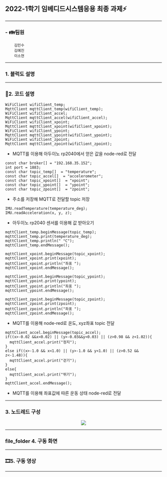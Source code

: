  ## 2022-1학기 임베디드시스템응용 최종 과제⚡
---------------------------------------------------------------------------------------------------------------------


### **- 👪팀원**  

        김민수  
        김예진  
        이소현  

---
### **1. 블럭도 설명**

---
### **📃2. 코드 설명**
```
WiFiClient wifiClient_temp;
MqttClient mqttClient_temp(wifiClient_temp);
WiFiClient wifiClient_accel;
MqttClient mqttClient_accel(wifiClient_accel);
WiFiClient wifiClient_xpoint;
MqttClient mqttClient_xpoint(wifiClient_xpoint);
WiFiClient wifiClient_ypoint;
MqttClient mqttClient_ypoint(wifiClient_ypoint);
WiFiClient wifiClient_zpoint;
MqttClient mqttClient_zpoint(wifiClient_zpoint);
```

- MQTT를 이용해 아두이노 rp2040에서 얻은 값을 node-red로 전달

```
const char broker[] = "192.168.35.152";
int port = 1883;
const char topic_temp[]  = "temperature";
const char topic_accel[]  = "accelerometer";
const char topic_xpoint[]  = "xpoint";
const char topic_ypoint[]  = "ypoint";
const char topic_zpoint[]  = "zpoint";
```

- 주소를 저장해 MQTT로 전달할 topic 저장

```
IMU.readTemperature(temperature_deg);
IMU.readAcceleration(x, y, z);
```

- 아두이노 rp2040 센서를 이용해 값 받아오기

```
mqttClient_temp.beginMessage(topic_temp);
mqttClient_temp.print(temperature_deg);
mqttClient_temp.println(" °C");
mqttClient_temp.endMessage();

mqttClient_xpoint.beginMessage(topic_xpoint);
mqttClient_xpoint.print(xpoint);
mqttClient_xpoint.println("좌표 ");
mqttClient_xpoint.endMessage();

mqttClient_ypoint.beginMessage(topic_ypoint);
mqttClient_ypoint.print(ypoint);
mqttClient_ypoint.println("좌표 ");
mqttClient_ypoint.endMessage();

mqttClient_zpoint.beginMessage(topic_zpoint);
mqttClient_zpoint.print(zpoint);
mqttClient_zpoint.println("좌표 ");
mqttClient_zpoint.endMessage();
```

- MQTT를 이용해 node-red로 온도, xyz좌표 topic 전달

```
mqttClient_accel.beginMessage(topic_accel);
if((x>-0.02 &&x<0.02) || (y>-0.03&&y<0.03) || (z>0.98 && z<1.02)){
  mqttClient_accel.print("정지");
}
else if((x>-1.0 && x<1.0) || (y>-1.0 && y<1.0) || (z>0.52 &&  z<-1.48)){
  mqttClient_accel.print("걷기");
}
else{
  mqttClient_accel.print("뛰기");
}
mqttClient_accel.endMessage();
```

- MQTT를 이용해 좌표값에 따른 운동 상태 node-red로 전달
---
### **3. 노드레드 구성**

<center>
     <img src="https://user-images.githubusercontent.com/105187744/174597907-ea7428c9-98d4-4d52-bf36-5329722baba2.png">
 </center>

---
### **file_folder 4. 구동 화면**



---
### **🎞5. 구동 영상**

---
